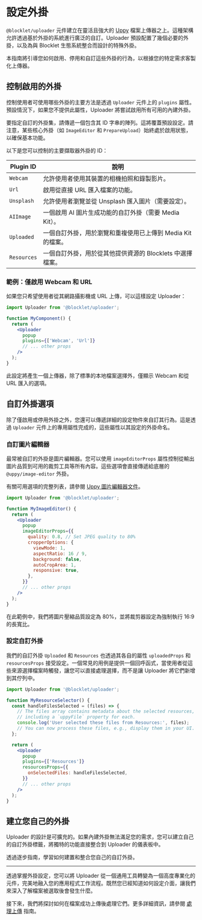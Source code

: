 # 設定外掛

`@blocklet/uploader` 元件建立在靈活且強大的 [Uppy](https://uppy.io/) 檔案上傳器之上。這種架構允許透過基於外掛的系統進行廣泛的自訂。Uploader 預設配置了幾個必要的外掛，以及為與 Blocklet 生態系統整合而設計的特殊外掛。

本指南將引導您如何啟用、停用和自訂這些外掛的行為，以根據您的特定需求客製化上傳器。

## 控制啟用的外掛

控制使用者可使用哪些外掛的主要方法是透過 `Uploader` 元件上的 `plugins` 屬性。預設情況下，如果您不提供此屬性，Uploader 將嘗試啟用所有可用的內建外掛。

要指定自訂的外掛集，請傳遞一個包含其 ID 字串的陣列。這將覆蓋預設設定。請注意，某些核心外掛（如 `ImageEditor` 和 `PrepareUpload`）始終處於啟用狀態，以確保基本功能。

以下是您可以控制的主要擷取器外掛的 ID：

| Plugin ID | 說明 |
|---|---|
| `Webcam` | 允許使用者使用其裝置的相機拍照和錄製影片。 |
| `Url` | 啟用從直接 URL 匯入檔案的功能。 |
| `Unsplash` | 允許使用者瀏覽並從 Unsplash 匯入圖片（需要設定）。 |
| `AIImage` | 一個啟用 AI 圖片生成功能的自訂外掛（需要 Media Kit）。 |
| `Uploaded` | 一個自訂外掛，用於瀏覽和重複使用已上傳到 Media Kit 的檔案。 |
| `Resources` | 一個自訂外掛，用於從其他提供資源的 Blocklets 中選擇檔案。 |


### 範例：僅啟用 Webcam 和 URL

如果您只希望使用者從其網路攝影機或 URL 上傳，可以這樣設定 Uploader：

```jsx Uploader with specific plugins icon=logos:react
import Uploader from '@blocklet/uploader';

function MyComponent() {
  return (
    <Uploader
      popup
      plugins={['Webcam', 'Url']}
      // ... other props
    />
  );
}
```

此設定將產生一個上傳器，除了標準的本地檔案選擇外，僅顯示 Webcam 和從 URL 匯入的選項。

## 自訂外掛選項

除了僅啟用或停用外掛之外，您還可以傳遞詳細的設定物件來自訂其行為。這是透過 `Uploader` 元件上的專用屬性完成的，這些屬性以其設定的外掛命名。

### 自訂圖片編輯器

最常被自訂的外掛是圖片編輯器。您可以使用 `imageEditorProps` 屬性控制從輸出圖片品質到可用的裁剪工具等所有內容。這些選項會直接傳遞給底層的 `@uppy/image-editor` 外掛。

有關可用選項的完整列表，請參閱 [Uppy 圖片編輯器文件](https://uppy.io/docs/image-editor/#options)。

```jsx Customizing Image Editor icon=logos:react
import Uploader from '@blocklet/uploader';

function MyImageEditor() {
  return (
    <Uploader
      popup
      imageEditorProps={{
        quality: 0.8, // Set JPEG quality to 80%
        cropperOptions: {
          viewMode: 1,
          aspectRatio: 16 / 9,
          background: false,
          autoCropArea: 1,
          responsive: true,
        },
      }}
      // ... other props
    />
  );
}
```

在此範例中，我們將圖片壓縮品質設定為 80%，並將裁剪器設定為強制執行 16:9 的長寬比。

### 設定自訂外掛

我們的自訂外掛 `Uploaded` 和 `Resources` 也透過其各自的屬性 `uploadedProps` 和 `resourcesProps` 接受設定。一個常見的用例是提供一個回呼函式，當使用者從這些來源選擇檔案時觸發，讓您可以直接處理選擇，而不是讓 Uploader 將它們新增到其佇列中。

```jsx Handling selection from Resources plugin icon=logos:react
import Uploader from '@blocklet/uploader';

function MyResourceSelector() {
  const handleFilesSelected = (files) => {
    // The files array contains metadata about the selected resources,
    // including a `uppyFile` property for each.
    console.log('User selected these files from Resources:', files);
    // You can now process these files, e.g., display them in your UI.
  };

  return (
    <Uploader
      popup
      plugins={['Resources']}
      resourcesProps={{
        onSelectedFiles: handleFilesSelected,
      }}
      // ... other props
    />
  );
}
```

## 建立您自己的外掛

Uploader 的設計是可擴充的。如果內建外掛無法滿足您的需求，您可以建立自己的自訂外掛標籤，將獨特的功能直接整合到 Uploader 的儀表板中。

<x-card data-title="建立自訂外掛" data-icon="lucide:puzzle-piece" data-href="/guides/custom-plugin" data-cta="閱讀指南">
  透過逐步指南，學習如何建置和整合您自己的自訂外掛。
</x-card>

---

透過掌握外掛設定，您可以將 Uploader 從一個通用工具轉變為一個高度專業化的元件，完美地融入您的應用程式工作流程。既然您已經知道如何設定介面，讓我們來深入了解檔案被選取後會發生什麼。

接下來，我們將探討如何在檔案成功上傳後處理它們。更多詳細資訊，請參閱 [處理上傳](./guides-handling-uploads.md) 指南。